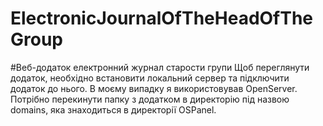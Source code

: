 # ElectronicJournalOfTheHeadOfTheGroup
#Веб-додаток електронний журнал старости групи
Щоб переглянути додаток, необхідно встановити локальний сервер та підключити додаток до нього.
В моєму випадку я використовував OpenServer. Потрібно перекинути папку з додатком в директорію під назвою domains, яка знаходиться в директорії OSPanel.
